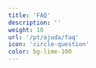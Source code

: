 ```yaml
---
title: 'FAQ'
description: ''
weight: 10
url: '/pt/ajuda/faq'
icon: 'circle-question'
color: bg-lime-100
---
```

